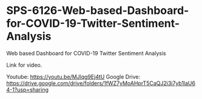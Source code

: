# SPS-6126-Web-based-Dashboard-for-COVID-19-Twitter-Sentiment-Analysis
Web based Dashboard for COVID-19 Twitter Sentiment Analysis

Link for video.

Youtube: https://youtu.be/MJlqg9Ej4tU 
Google Drive: https://drive.google.com/drive/folders/1fWZ7yMoAHprT5CaQJ2i3i7yb1laU64-1?usp=sharing
